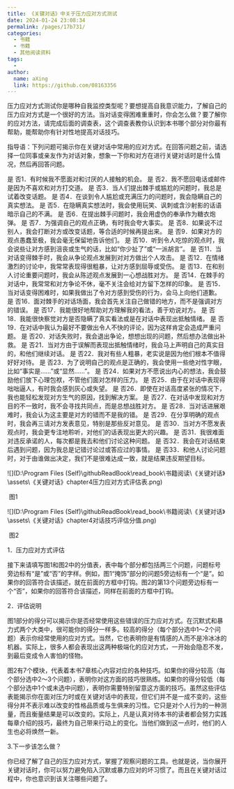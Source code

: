 ```yaml
---
title: 《关键对话》中关于压力应对方式测试
date: 2024-01-24 23:08:34
permalink: /pages/17b731/
categories:
  - 书籍
  - 书籍
  - 其他阅读资料
tags:
  - 
author: 
  name: aXing
  link: https://github.com/08163356
---
```



压力应对方式测试你是哪种自我监控类型呢？要想提高自我意识能力，了解自己的压力应对方式是一个很好的方法。当对话变得困难重重时，你会怎么做？要了解你的应对方法，请完成后面的调查表，这个调查表教你认识到本书哪个部分对你最有帮助，能帮助你有针对性地提高对话技巧。

指导语：下列问题可揭示你在关键对话中常用的应对方式。在回答问题之前，请选择一位同事或亲友作为对话对象，想象一下你和对方在进行关键对话时是什么情况，然后再回答问题。

是 否1．有时候我不愿面对和讨厌的人接触的机会。
是 否2．我不愿回电话或邮件是因为不喜欢和对方打交道。
是 否3．当人们提出棘手或尴尬的问题时，我总是试着改变话题。
是 否4．在谈到令人尴尬或充满压力的问题时，我会隐瞒自己的真实想法。
是 否5．在隐瞒真实想法时，我会使用玩笑、讽刺或含沙射影的话语暗示自己的不满。
是 否6．在提出棘手问题时，我会用虚伪的奉承作为糖衣炮弹。
是 否7．为强调自己的观点正确，有时我会夸大事实。
是 否8．如果说不过别人，我会打断对方或改变话题，等合适的时候再提出来。
是 否9．如果对方的观点愚蠢至极，我会毫无保留地告诉他们。
是 否10．听到令人吃惊的观点时，我会说些让对方感到沮丧或生气的话，比如“你少扯了”或“一派胡言”。
是 否11．当对话变得棘手时，我会从争论观点发展到对对方做出个人攻击。
是 否12．在情绪激烈的讨论中，我常常表现得很粗暴，让对方感到屈辱或受伤。
是 否13．在和别人讨论重要问题时，我会从陈述观点发展到一心想战胜对方。
是 否14．在棘手的对话中，我常常和对方争论不休，毫不关注会给对方留下怎样的印象。
是 否15．当对话变得困难时，如果我做出了令对方感到受伤的行为，会马上向他们道歉。
是 否16．面对棘手的对话场面，我会首先关注自己做错的地方，而不是强调对方的错误。
是 否17．我能很好地帮助对方理解我的看法，善于劝说对方。
是 否18．我能很快察觉对方是否隐瞒了真实看法或是在对话中表现出抵触情绪。
是 否19．在对话中我认为最好不要做出令人不快的评论，因为这样肯定会造成严重问题。
是 否20．对话失败时，我会退出争论，想想出现的问题，然后想办法做出补救。
是 否21．当对方由于误解而表现出抵触情绪时，我会马上声明自己的真实目的，和他们继续对话。
是 否22．我对有些人粗暴，老实说是因为他们根本不值得好好对待。
是 否23．为了说明自己的观点是正确的，我会使用一些绝对性字眼，比如“事实是……”或“显然……”。
是 否24．如果对方不愿说出内心的想法，我会鼓励他们放下心理包袱，不管他们面对怎样的压力。
是 否25．由于在对话中表现得咄咄逼人，有时我会感到灰心或失望。
是 否26．即使在对话高度紧张的情况下，我也能轻松发现对方生气的原因，找到解决方案。
是 否27．在对话中发现和对方目的不一致时，我不会寻找共同点，而是总想战胜对方。
是 否28．当对话进展艰难时，我会认为这主要是对方的错而不是我的错。
是 否29．在分享明确的观点时，我会再三请对方发表意见，特别是那些反对意见。
是 否30．当对方不愿发表观点时，我会更专注地聆听，对他们的话表现出更大的兴趣。
是 否31．我很难面对违反承诺的人，每次都是我去和他们讨论这种问题。
是 否32．我会在对话结束后遇到问题，因为我总是记错讨论过或答应过的事情。
是 否33．和他人讨论问题时，对于由谁做出决定，我们不是很难达成一致，就是结果违反期望目标。

![](D:\Program Files (Self)\githubReadBook\read_book\书籍阅读\《关键对话》\assets\《关键对话》chapter4压力应对方式评估表.png)

​												图1

![](D:\Program Files (Self)\githubReadBook\read_book\书籍阅读\《关键对话》\assets\《关键对话》chapter4对话技巧评估分值.png)

​													图2

1．压力应对方式评估

接下来请填写图1和图2中的分值表，表中每个部分都包括两三个问题，问题标号旁边标有“是”或“否”的字样。例如，图1“掩饰”部分的问题5旁边标有一个“是”。如果你的回答符合该描述，就在前面的方框中打钩。图2的第13个问题旁边标有一个“否”，如果你的回答符合该描述，同样在前面的方框中打钩。

2．评估说明

图1部分的得分可以揭示你是否经常使用这些错误的压力应对方式。在沉默式和暴力式两个大类中，很可能你的得分一样多。较高的得分（每个部分选中1～2个问题）表示你经常使用的应对方式。当然，它也表明你是有情感的人而不是冷冰冰的机器。实际上，很多人都会表现出这两种极端化的应对方式，一开始会隐忍不发，到最后变成令人害怕的怪物。

图2有7个模块，代表着本书7章核心内容对应的各种技巧。如果你的得分较高（每个部分选中2～3个问题），表明你对这方面的技巧很熟练。如果你的得分较低（每个部分选中1个或未选中问题），表明你需要特别留意这方面的技巧。虽然这些评估表能揭示你在面对压力时或在关键对话中的表现，但它们并不是一成不变的，这些得分并不表示难以改变的性格品质或与生俱来的习性。它只是对个人行为的一种测量，而且衡量结果是可以改变的。实际上，凡是认真对待本书的读者都会努力实践每章介绍的技巧，最终为自己带来行动上的变化。当他们做到这一点时，他们的人生也必将焕然一新。

3.下一步该怎么做？

你已经了解了自己的压力应对方式，掌握了观察问题的工具。也就是说，当你展开关键对话时，你可以努力避免陷入沉默或暴力应对的坏习惯了。而且在关键对话过程中，你也意识到该关注哪些问题了。

